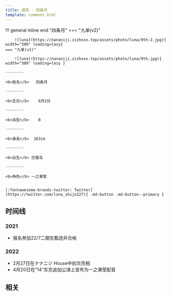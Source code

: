 ```yaml
---
title: 成员 - 四条月
template: comment.html
---
```


!!! general inline end "四条月"
    === "九单(v2)"

        ![luna](https://nananiji.zzzhxxx.top/assets/photo/luna/9th-2.jpg){ width="300" loading=lazy}
    === "九单(v1)"

        ![luna](https://nananiji.zzzhxxx.top/assets/photo/luna/9th.jpg){ width="300" loading=lazy }

    --------

    <b>姓名</b>   四条月

    --------

    <b>生日</b>    6月2日

    --------

    <b>血型</b>    B

    --------

    <b>身高</b>  163cm

    --------

    <b>出生</b> 巴厘岛

    --------

    <b>角色</b> 一之濑莹
  

    [:fontawesome-brands-twitter: Twitter](https://twitter.com/luna_shijo227){ .md-button .md-button--primary }

## 时间线
### 2021 

- 报名参加22/7二期生甄选并合格

### 2022

- 2月27日在ナナニジ House中初次亮相
- 4月20日在“14”东京追加公演上宣布为一之濑莹配音

## 相关
